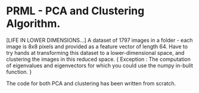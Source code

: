 # PRML - PCA and Clustering Algorithm.

[LIFE IN LOWER DIMENSIONS...] A dataset of 1797 images in a
folder - each image is 8x8 pixels and provided as a feature vector of length 64. Have to try
hands at transforming this dataset to a lower-dimensional space, and clustering the images in
this reduced space.   { Exception : The computation of
eigenvalues and eigenvectors for which you could use the numpy in-bulit function. }

The code for both PCA and clustering has been written from scratch. 
